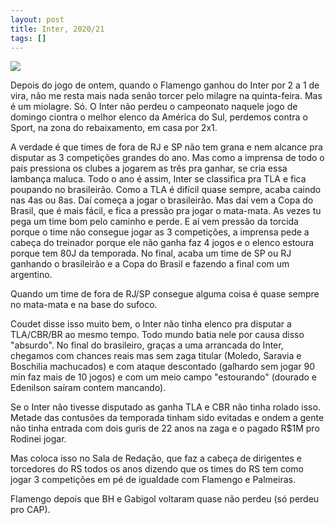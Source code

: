 ```yaml
---
layout: post
title: Inter, 2020/21
tags: []
---
```


![](https://esportenewsmundo.com.br/wp-content/uploads/2020/09/Edenilson.jpg)

Depois do jogo de ontem, quando o Flamengo ganhou do Inter por 2 a 1 de vira, não me resta mais nada senão torcer pelo milagre na quinta-feira. Mas é um miolagre. Só. O Inter não perdeu o campeonato naquele jogo de domingo ciontra o melhor elenco da América do Sul, perdemos contra o Sport, na zona do rebaixamento, em casa por 2x1.

A verdade é que times de fora de RJ e SP não tem grana e nem alcance pra disputar as 3 competições grandes do ano. Mas como a imprensa de todo o país pressiona os clubes a jogarem as três pra ganhar, se cria essa lambança maluca. Todo o ano é assim, Inter se classifica pra TLA e fica poupando no brasileirão. Como a TLA é difícil quase sempre, acaba caindo nas 4as ou 8as.  Daí começa a jogar o brasileirão. Mas daí vem a Copa do Brasil, que é mais fácil, e fica a pressão pra jogar o mata-mata. As vezes tu pega um time bom pelo caminho e perde. E aí vem pressão da torcida porque o time não consegue jogar as 3 competições, a imprensa pede a cabeça do treinador porque ele não ganha faz 4 jogos e o elenco estoura porque tem 80J da temporada. No final, acaba um time de SP ou RJ ganhando o brasileirão e a Copa do Brasil e fazendo a final com um argentino.

Quando um time de fora de RJ/SP consegue alguma coisa é quase sempre no mata-mata e na base do sufoco.

Coudet disse isso muito bem, o Inter não tinha elenco pra disputar a TLA/CBR/BR ao mesmo tempo. Todo mundo batia nele por causa disso "absurdo". No final do brasileiro, graças a uma arrancada do Inter, chegamos com chances reais mas sem zaga titular (Moledo, Saravia e Boschilia machucados) e com ataque descontado (galhardo sem jogar 90 min faz mais de 10 jogos) e com um meio campo "estourando" (dourado e Edenilson saíram contem mancando).

Se o Inter não tivesse disputado as ganha TLA e CBR não tinha rolado isso. Metade das contusões da temporada tinham sido evitadas e ondem a gente não tinha entrada com dois guris de 22 anos na zaga e o pagado R$1M pro Rodinei jogar.

Mas coloca isso no Sala de Redação, que faz a cabeça de dirigentes e torcedores do RS todos os anos dizendo que os times do RS tem como jogar 3 competições em pé de igualdade com Flamengo e Palmeiras.

Flamengo depois que BH e Gabigol voltaram quase não perdeu (só perdeu pro CAP).
